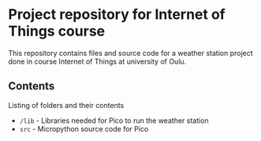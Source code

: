 # Project repository for Internet of Things course

This repository contains files and source code for a weather station project done in course Internet of Things at university of Oulu.

## Contents

Listing of folders and their contents

- `/lib` - Libraries needed for Pico to run the weather station
- `src` - Micropython source code for Pico
